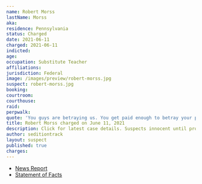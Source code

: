 ```yaml
---
name: Robert Morss
lastName: Morss
aka:
residence: Pennsylvania
status: Charged
date: 2021-06-11
charged: 2021-06-11
indicted:
age:
occupation: Substitute Teacher
affiliations:
jurisdiction: Federal
image: /images/preview/robert-morss.jpg
suspect: robert-morss.jpg
booking:
courtroom:
courthouse:
raid:
perpwalk:
quote: 'You guys are betraying us. You get paid enough to betray your people?'
title: Robert Morss charged on June 11, 2021
description: Click for latest case details. Suspects innocent until proven guilty.
author: seditiontrack
layout: suspect
published: true
charges:
---
```


- [News Report](https://www.newsweek.com/robert-morss-teacher-seen-trying-rip-away-officers-baton-during-capitol-riot-others-charged-1599974)
- [Statement of Facts](https://www.justice.gov/usao-dc/case-multi-defendant/file/1403446/download)
